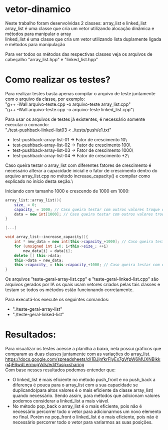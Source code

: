 # vetor-dinamico
Neste trabalho foram desenvolvidas 2 classes: array_list e linked_list\
array_list é uma classe que cria um vetor utilizando alocação dinâmica e métodos para manipular o array\
linked_list é uma classe que cria um vetor utilizando lista duplamente ligada e métodos para manipulação

Para ver todos os métodos das respectivas classes veja os arquivos de cabeçalho "array_list.hpp" e "linked_list.hpp"
# Como realizar os testes?
Para realizar testes basta apenas compilar o arquivo de teste juntamente com o arquivo da classe, por exemplo:\
"g++ -Wall arquivo-teste.cpp -o arquivo-teste array_list.cpp"\
"g++ -Wall arquivo-teste.cpp -o arquivo-teste linked_list.cpp"\

Para usar os arquivos de testes já existentes, é necessário somente executar o comando:\
    "./test-pushback-linked-list03 < ./tests/push/e1.txt"

- test-pushback-array-list-01 -> Fator de crescimento 10\
- test-pushback-array-list-02 -> Fator de crescimento 100\
- test-pushback-array-list-03 -> Fator de crescimento 1000\
- test-pushback-array-list-04 -> Fator de crescimento *2\


Caso queira testar o array_list com diferentes fatores de crescimento é necessário alterar a capacidade inicial e o fator de crescimento dentro do arquivo array_list.cpp no método increase_capacity() e compilar como explicado no início desta seção.\

Iniciando com tamanho 1000 e crescendo de 1000 em 1000:
```cpp
array_list::array_list(){
    size_ = 0; 
    capacity_ = 1000; // Caso queira testar com outros valores troque o valor 1000
    data = new int[1000]; // Caso queira testar com outros valores troque o valor 1000 
}

[...]

void array_list::increase_capacity(){
    int * new_data = new int[this->capacity_+1000]; // Caso queira testar com outros valores troque o valor 1000
    for (unsigned int i=0; i<this->size_; ++i)      
        new_data[i] = data[i];
    delete [] this->data;
    this->data = new_data;
    this->capacity_ = this->capacity_+1000; // Caso queira testar com outros valores troque o valor 1000
}
```
Os arquivos "teste-geral-array-list.cpp" e "teste-geral-linked-list.cpp" são arquivos gerados por IA os quais usam vetores criados pelas tais classes e testam se todos os métodos estão funcionando corretamente.

Para executá-los execute os seguintes comandos:
- "./teste-geral-array-list"
- "./teste-geral-linked-list"

# Resultados:
Para visualizar os testes acesse a planilha a baixo, nela possui gráficos que comparam as duas classes juntamente com as variações do array_list.\
https://docs.google.com/spreadsheets/d/1BJjnfkrFIyEx7gVfpW6MUXNBikkg4jE6wdLermugVds/edit?usp=sharing \
Com base nesses resultados podemos entender que:
- O linked_list é mais eficiente no método push_front e no push_back a diferença é pouca para o array_list com a sua capacidade se duplicando(para altos valores é o mais eficiente da classe array_list) quando necessário. Sendo assim, para métodos que adicionam valores podemos considerar a linked_list a mais viável.
- No método pop_back o array_list é o mais eficiente, pois não é necessário percorrer todo o vetor para adicionarmos um novo elemento no final. Porém no pop_front o linked_list é o mais eficiente, pois não é necessário percorrer todo o vetor para variarmos as suas posições.
